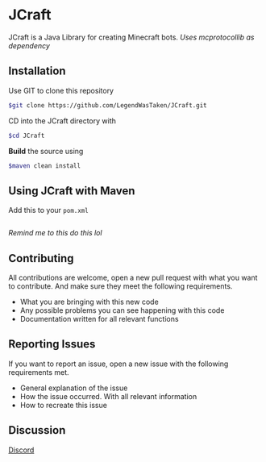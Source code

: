 # JCraft

JCraft is a Java Library for creating Minecraft bots. *Uses mcprotocollib as dependency*

## Installation

Use GIT to clone this repository 

```bash
$git clone https://github.com/LegendWasTaken/JCraft.git
```

CD into the JCraft directory with
```bash
$cd JCraft
```
**Build** the source using 
```bash
$maven clean install
```

## Using JCraft with Maven
Add this to your `pom.xml`
```xml

``` 
*Remind me to this do this lol*

## Contributing
All contributions are welcome, open a new pull request with what you want to contribute. And make sure they meet the following requirements.
* What you are bringing with this new code
* Any possible problems you can see happening with this code
* Documentation written for all relevant functions

## Reporting Issues
If you want to report an issue, open a new issue with the following requirements met.
* General explanation of the issue
* How the issue occurred. With all relevant information
* How to recreate this issue

## Discussion 
[Discord](https://discord.gg/FxPDdcj)
